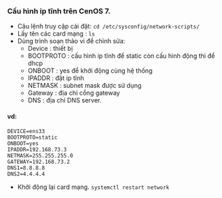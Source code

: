 ### Cấu hình ip tĩnh trên CenOS 7.
- Câu lệnh truy cập cài đặt:
`cd /etc/sysconfig/network-scripts/ `
- Lấy tên các card mạng :
`ls`
- Dùng trình soạn thảo vi để chỉnh sửa:
	- Device : thiết bị 
	- BOOTPROTO : cấu hình ip tĩnh  để static còn cấu hình động thì để dhcp
	- ONBOOT : yes để khởi động cùng hệ thống 
	- IPADDR : đặt ip tĩnh 
	- NETMASK : subnet mask được sử dụng 
	- Gateway : địa chỉ cổng gateway
	- DNS : địa chỉ DNS server.
					
#### vd:
```
DEVICE=ens33
BOOTPROTO=static
ONBOOT=yes
IPADDR=192.168.73.3
NETMASK=255.255.255.0
GATEWAY=192.168.73.2
DNS1=8.8.8.8
DNS2=4.4.4.4
```

- Khởi động lại card mạng.
`systemctl restart network `
	
